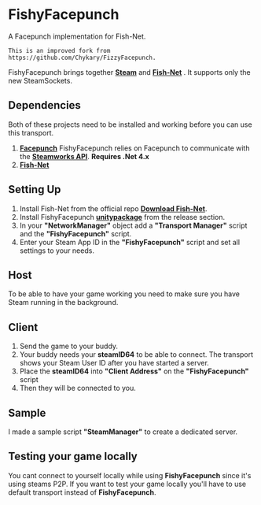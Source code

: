 # FishyFacepunch

A Facepunch implementation for Fish-Net.

	This is an improved fork from https://github.com/Chykary/FizzyFacepunch.

FishyFacepunch brings together **[Steam](https://store.steampowered.com)** and **[Fish-Net](https://github.com/FirstGearGames/FishNet)** . It supports only the new SteamSockets.

## Dependencies
Both of these projects need to be installed and working before you can use this transport.
1. **[Facepunch](https://github.com/Facepunch/Facepunch.Steamworks)** FishyFacepunch relies on Facepunch to communicate with the **[Steamworks API](https://partner.steamgames.com/doc/sdk)**. **Requires .Net 4.x**  
2. **[Fish-Net](https://github.com/FirstGearGames/FishNet)**

## Setting Up

1. Install Fish-Net from the official repo **[Download Fish-Net](https://github.com/FirstGearGames/FishNet/releases)**.
2. Install FishyFacepunch **[unitypackage](https://github.com/TiToMoskito/FishyFacepunch/releases)** from the release section.
3. In your **"NetworkManager"** object add a  **"Transport Manager"** script and the **"FishyFacepunch"** script.
4. Enter your Steam App ID in the **"FishyFacepunch"** script and set all settings to your needs.

## Host
To be able to have your game working you need to make sure you have Steam running in the background.

## Client
1. Send the game to your buddy.
2. Your buddy needs your **steamID64** to be able to connect. The transport shows your Steam User ID after you have started a server.
3. Place the **steamID64** into **"Client Address"** on the **"FishyFacepunch"** script
5. Then they will be connected to you.

## Sample
I made a sample script **"SteamManager"** to create a dedicated server.

## Testing your game locally
You cant connect to yourself locally while using **FishyFacepunch** since it's using steams P2P. If you want to test your game locally you'll have to use default transport instead of **FishyFacepunch**.